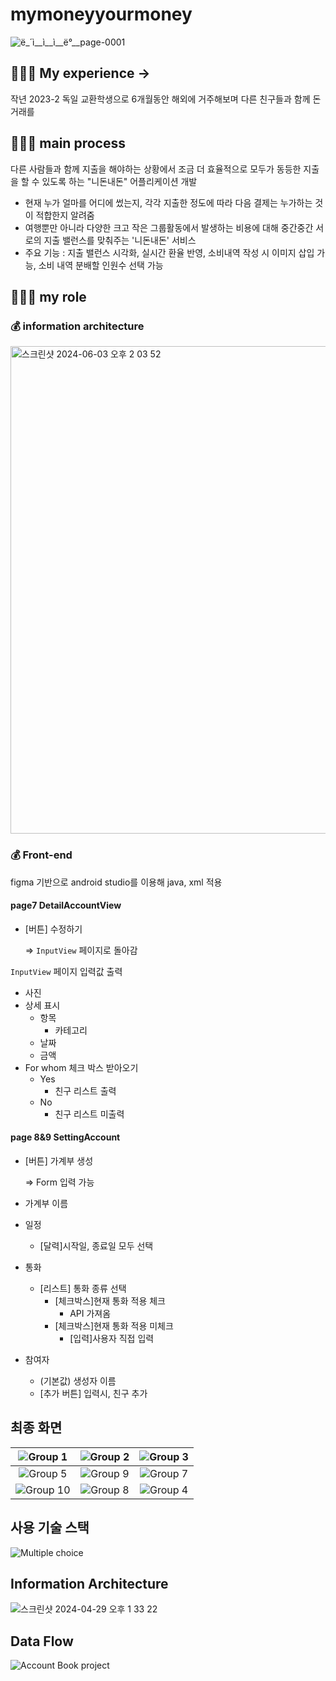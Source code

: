 # mymoneyyourmoney
![ë_´ì__ì__ì__ë°__page-0001](https://github.com/SMWU-NaesoneulJAVA/frontend/assets/89966409/528d8a84-af15-4ef7-b39d-07b667e455d8)
## 👩🏻‍💻 My experience -> 
작년 2023-2 독일 교환학생으로 6개월동안 해외에 거주해보며 다른 친구들과 함께 돈 거래를 
## 👩🏻‍💻 main process
다른 사람들과 함께 지출을 해야하는 상황에서 조금 더 효율적으로 모두가 동등한 지출을 할 수 있도록 하는 "니돈내돈" 어플리케이션 개발

- 현재 누가 얼마를 어디에 썼는지, 각각 지출한 정도에 따라 다음 결제는 누가하는 것이 적합한지 알려줌
- 여행뿐만 아니라 다양한 크고 작은 그룹활동에서 발생하는 비용에 대해 중간중간 서로의 지출 밸런스를 맞춰주는 '니돈내돈' 서비스
- 주요 기능 : 지출 밸런스 시각화, 실시간 환율 반영, 소비내역 작성 시 이미지 삽입 가능, 소비 내역 분배할 인원수 선택 가능

## 👩🏻‍💻 my role
### 💰 information architecture

<img width="780" alt="스크린샷 2024-06-03 오후 2 03 52" src="https://github.com/jeongmin1016/mymoneyyourmoney/assets/109460178/9f4f5a41-2477-4ee8-ad4b-f350084521b8">

### 💰 Front-end
figma 기반으로 android studio를 이용해 java, xml 적용
#### page7 DetailAccountView
- [버튼] 수정하기
    
    ⇒ `InputView` 페이지로 돌아감
    

`InputView` 페이지 입력값 출력

- 사진
- 상세 표시
    - 항목
        - 카테고리
    - 날짜
    - 금액
- For whom 체크 박스 받아오기
    - Yes
        - 친구 리스트 출력
    - No
        - 친구 리스트 미출력

#### page 8&9 SettingAccount
- [버튼] 가계부 생성
    
    ⇒ Form 입력 가능
    

- 가계부 이름
- 일정
    - [달력]시작일, 종료일 모두 선택
- 통화
    - [리스트] 통화 종류 선택
        - [체크박스]현재 통화 적용 체크
            - API 가져옴
        - [체크박스]현재 통화 적용 미체크
            - [입력]사용자 직접 입력
- 참여자
    - (기본값) 생성자 이름
    - [추가 버튼] 입력시, 친구 추가

## 최종 화면
| ![Group 1](https://github.com/SMWU-NaesoneulJAVA/frontend/assets/89966409/2ad53cd1-c630-47a9-b069-4e32d671e5e8) | ![Group 2](https://github.com/SMWU-NaesoneulJAVA/frontend/assets/89966409/2dbc51d9-854b-47fa-a6ba-3e8e57517278) | ![Group 3](https://github.com/SMWU-NaesoneulJAVA/frontend/assets/89966409/6fd90980-0e16-4cb1-8253-cbe607d5e63e) |
| :----------------------------------------------------------: | :----------------------------------------------------------: | :----------------------------------------------------------: |
| ![Group 5](https://github.com/SMWU-NaesoneulJAVA/frontend/assets/89966409/48c1a957-8aff-45d6-a784-2b83687f3e78) | ![Group 9](https://github.com/SMWU-NaesoneulJAVA/frontend/assets/89966409/07eb3fc3-c10e-45da-b7ba-c84a274d910e) | ![Group 7](https://github.com/SMWU-NaesoneulJAVA/frontend/assets/89966409/8a8e2342-44d3-4868-8074-b0ecf1fed5f2) |
| ![Group 10](https://github.com/SMWU-NaesoneulJAVA/frontend/assets/89966409/881b028f-e3c0-4598-b74f-6a800e70da1b) | ![Group 8](https://github.com/SMWU-NaesoneulJAVA/frontend/assets/89966409/d8c1ef66-0a43-4ae5-bf70-2cbcb4f410b3) | ![Group 4](https://github.com/SMWU-NaesoneulJAVA/frontend/assets/89966409/6714b559-4173-4e7d-92dd-e5157ab89f00) |

## 사용 기술 스택
![Multiple choice](https://github.com/SMWU-NaesoneulJAVA/frontend/assets/89966409/5ef31882-a0ae-45f0-ba96-45f6791e92bd)

## Information Architecture
![스크린샷 2024-04-29 오후 1 33 22](https://github.com/SMWU-NaesoneulJAVA/frontend/assets/89966409/97f1c876-d9b6-4213-ad32-4b379e0b0cb9)

## Data Flow
![Account Book project](https://github.com/SMWU-NaesoneulJAVA/frontend/assets/89966409/e2502800-43f1-4cb4-8a13-77c64c303aec)
